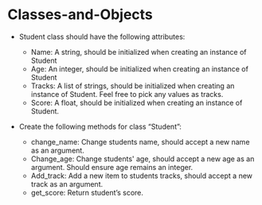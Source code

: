 # Classes-and-Objects
- Student class should have the following attributes:

  - Name: A string, should be initialized when creating an instance of Student
  - Age: An integer, should be initialized when creating an instance of Student
  - Tracks: A list of strings, should be initialized when creating an instance of Student. Feel free to pick any values as tracks.
  - Score: A float, should be initialized when creating an instance of Student.    
- Create the following methods for class “Student”:

  - change_name: Change students name, should accept a new name as an argument.
  - Change_age: Change students' age, should accept a new age as an argument. Should ensure age remains an integer.
  - Add_track: Add a new item to students tracks, should accept a new track as an argument.
  - get_score: Return student’s score.
